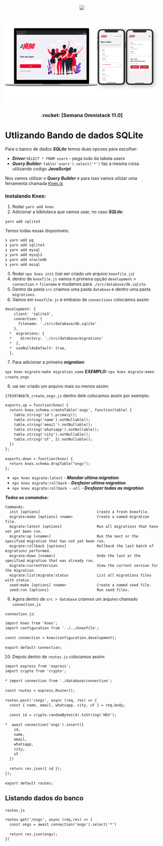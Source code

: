 <h1 align="center">
  <img src="https://rocketseat.com.br/static/images/week/logo.svg" width="400px" />
</h1>

<h1 align="center">
  <img src="./assets/bethehero.png" width="700px" />
</h1>

<h3 align="center">
  :rocket: [Semana Omnistack 11.0]
</h3>

# Utlizando Bando de dados SQLite

Para o banco de dados ***SQLite*** temos duas opcoes para escolher:

- ***Driver***:`SELECT * FROM users` - pega tudo da tabela users
- ***Query Builder***: `table('users').select('*')` faz a mesma coisa utilizando codigo ***JavaScript***

Nos vamos utilizar o ***Query Builder*** e para isso vamos utlizar uma ferramenta chamada [Knex.js](http://knexjs.org/)

### Instalando Knex:

1. Rodar `yarn add knex`
2. Adicionar a biblioteca que vamos usar, no caso ***SQLite***:

`yarn add sqlite3`

Temos todas essas disponiveis:

```
❯ yarn add pg
❯ yarn add sqlite3
❯ yarn add mysql
❯ yarn add mysql2
❯ yarn add oracledb
❯ yarn add mssql
```

3. Rodar `npx knex init` (vai ser criado um arquivo `knexfile.js`)
4. dentro de `knexfile.js` vamos n primeira opçāo `development` > `connection` > `filename` e mudamos para `./src/database/db.sqlite`.
5. Dentro da pasta `src` criamos uma pasta `database` e dentro uma pasta `migrations`.
6. Vamos em `knexfile.js` e embaixo de `connections` colocamos assim:
```
development: {
    client: 'sqlite3',
    connection: {
      filename: './src/database/db.sqlite'
    },
  *  migrations: {
  *    directory: './src/database/migrations'
  *  },
  *  useNullAsDefault: true,
  },
```
7. Para adicionar a primeira ***migration***:

`npx knex migrate:make migration_name`
***EXEMPLO:*** `npx knex migrate:make create_ongs`

8. vai ser criado um arquivo mais ou menos assim:

`27839786878_create_ongs.js` dentro dele colocamos assim por exemplo:

```
exports.up = function(knex) {
  return knex.schema.createTable('ongs', function(table) {
    table.string('id').primary();
    table.string('name').notNullable();
    table.string('email').notNullable();
    table.string('whatsapp').notNullable();
    table.string('city').notNullable();
    table.string('uf', 2).notNullable();
  })
};

exports.down = function(knex) {
  return knex.schema.dropTable("ongs");
};
```

- `npx knex migrate:latest` - ***Mandar ultima migration***
- `npx knex migrate:rollback` - ***Desfazer ultima migration***
- `npx knex migrate:rollback --all` - ***Desfazer todas as migration***

***Todos os comandos:***
```
Commands:
  init [options]                          Create a fresh knexfile.
  migrate:make [options] <name>           Create a named migration file.
  migrate:latest [options]                Run all migrations that have not yet been run.
  migrate:up [<name>]                     Run the next or the specified migration that has not yet been run.
  migrate:rollback [options]              Rollback the last batch of migrations performed.
  migrate:down [<name>]                   Undo the last or the specified migration that was already run.
  migrate:currentVersion                  View the current version for the migration.
  migrate:list|migrate:status             List all migrations files with status.
  seed:make [options] <name>              Create a named seed file.
  seed:run [options]                      Run seed files.
```

9. Agora dentro de `src > database` criamos um arquivo chamado `connection.js`

`connection.js`:

```
import knex from 'knex';
import configuration from '../../knexfile';

const connection = knex(configuration.development);

export default connection;
```

10. Depois dentro de `routes.js` colocamos assim:

```
import express from 'express';
import crypto from 'crypto';

* import connection from './database/connection';

const routes = express.Router();

routes.post('/ongs', async (req, res) => {
  const { name, email, whatsapp, city, uf } = req.body;

  const id = crypto.randomBytes(4).toString('HEX');

*  await connection('ongs').insert({
    id,
    name,
    email,
    whatsapp,
    city,
    uf
  })

  return res.json({ id });
});

export default routes;
```

## Listando dados do banco

`routes.js`

```
routes.get('/ongs', async (req,res) => {
  const ongs = await connection('ongs').select('*')

  return res.json(ongs);
})
```